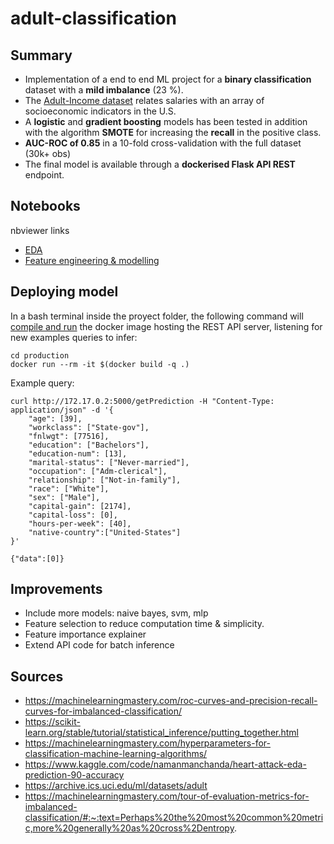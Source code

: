 # adult-classification

## Summary

*  Implementation of a end to end ML project for a **binary classification** dataset with a **mild imbalance** (23 %). 
*  The [Adult-Income dataset](https://archive.ics.uci.edu/ml/datasets/adult) relates salaries with an array of socioeconomic indicators in the U.S.
*  A **logistic** and **gradient boosting** models has been tested in addition with the algorithm **SMOTE** for increasing the **recall** in the positive class.
* **AUC-ROC of 0.85** in a 10-fold cross-validation with the full dataset (30k+ obs)
* The final model is available through a **dockerised Flask API REST** endpoint.

## Notebooks
nbviewer links
- [EDA](https://nbviewer.org/github/VicenteYago/adult-classification/blob/main/1%20-%20EDA.ipynb)
- [Feature engineering & modelling](https://nbviewer.org/github/VicenteYago/adult-classification/blob/main/2%20-%20Feature%20engineering%20%26%20modelling.ipynb)

## Deploying model

In a bash terminal inside the proyect folder, the following command will [compile and run](https://stackoverflow.com/questions/45141402/build-and-run-dockerfile-with-one-command) the docker image hosting the REST API server, listening for new examples queries to infer: 
```{bash}
cd production
docker run --rm -it $(docker build -q .)
```

Example query: 

```{bash}
curl http://172.17.0.2:5000/getPrediction -H "Content-Type: application/json" -d '{
    "age": [39],
    "workclass": ["State-gov"],
    "fnlwgt": [77516],
    "education": ["Bachelors"],
    "education-num": [13],
    "marital-status": ["Never-married"],
    "occupation": ["Adm-clerical"],
    "relationship": ["Not-in-family"],
    "race": ["White"],
    "sex": ["Male"],
    "capital-gain": [2174],
    "capital-loss": [0],
    "hours-per-week": [40],
    "native-country":["United-States"]
}'
```

```{bash}
{"data":[0]}
```

## Improvements
- Include more models: naive bayes, svm, mlp
- Feature selection to reduce computation time & simplicity.
- Feature importance explainer
- Extend API code for batch inference

## Sources 

- https://machinelearningmastery.com/roc-curves-and-precision-recall-curves-for-imbalanced-classification/
- https://scikit-learn.org/stable/tutorial/statistical_inference/putting_together.html
- https://machinelearningmastery.com/hyperparameters-for-classification-machine-learning-algorithms/
- https://www.kaggle.com/code/namanmanchanda/heart-attack-eda-prediction-90-accuracy
- https://archive.ics.uci.edu/ml/datasets/adult
- https://machinelearningmastery.com/tour-of-evaluation-metrics-for-imbalanced-classification/#:~:text=Perhaps%20the%20most%20common%20metric,more%20generally%20as%20cross%2Dentropy.
